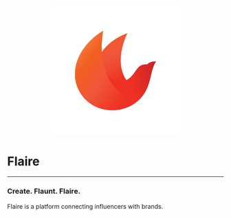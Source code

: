 <p align="center">
  <img src="public/images/Flaire_bird.png" alt="Flaire App" width="60%"/>
</p>

# Flaire

---

### Create. Flaunt. Flaire.

Flaire is a platform connecting influencers with brands.
